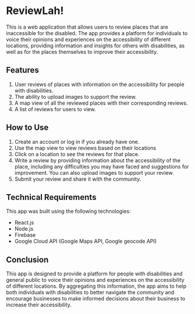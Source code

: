 # ReviewLah!
This is a web application that allows users to review places that are inaccessible for the disabled. The app provides a platform for individuals to voice their opinions and experiences on the accessibility of different locations, providing information and insights for others with disabilities, as well as for the places themselves to improve their accessibility.

## Features
1. User reviews of places with information on the accessibility for people with disabilities.
2. The ability to upload images to support the review.
3. A map view of all the reviewed places with their corresponding reviews.
4. A list of reviews for users to view.

## How to Use
1. Create an account or log in if you already have one.
2. Use the map view to view reviews based on their locations
3. Click on a location to see the reviews for that place.
4. Write a review by providing information about the accessibility of the place, including any difficulties you may have faced and suggestions for improvement. You can also upload images to support your review.
5. Submit your review and share it with the community.

## Technical Requirements
This app was built using the following technologies:
- React.js
- Node.js
- Firebase
- Google Cloud API (Google Maps API, Google geocode API)


## Conclusion
This app is designed to provide a platform for people with disabilities and general public to voice their opinions and experiences on the accessibility of different locations. By aggregating this information, the app aims to help both individuals with disabilities to better navigate the community and encourage businesses to make informed decisions about their business to increase their accessibility.